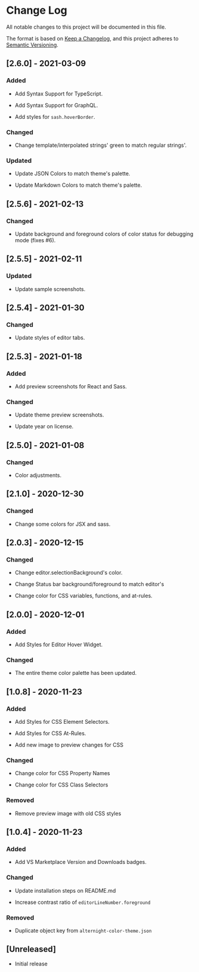 # Change Log

All notable changes to this project will be documented in this file.

The format is based on [Keep a Changelog](https://keepachangelog.com/en/1.0.0/), and this project adheres to [Semantic Versioning](https://semver.org/spec/v2.0.0.html).

## [2.6.0] - 2021-03-09

### Added

- Add Syntax Support for TypeScript.

- Add Syntax Support for GraphQL.

- Add styles for `sash.hoverBorder`.

### Changed

- Change template/interpolated strings' green to match regular strings'.

### Updated

- Update JSON Colors to match theme's palette.

- Update Markdown Colors to match theme's palette.

## [2.5.6] - 2021-02-13

### Changed

- Update background and foreground colors of color status for debugging mode (fixes #6).

## [2.5.5] - 2021-02-11

### Updated

- Update sample screenshots.

## [2.5.4] - 2021-01-30

### Changed

- Update styles of editor tabs.

## [2.5.3] - 2021-01-18

### Added

- Add preview screenshots for React and Sass.

### Changed

- Update theme preview screenshots.

- Update year on license.

## [2.5.0] - 2021-01-08

### Changed

- Color adjustments.

## [2.1.0] - 2020-12-30

### Changed

- Change some colors for JSX and sass.

## [2.0.3] - 2020-12-15

### Changed

- Change editor.selectionBackground's color.

- Change Status bar background/foreground to match editor's

- Change color for CSS variables, functions, and at-rules.

## [2.0.0] - 2020-12-01

### Added

- Add Styles for Editor Hover Widget.

### Changed

- The entire theme color palette has been updated.

## [1.0.8] - 2020-11-23

### Added

- Add Styles for CSS Element Selectors.

- Add Styles for CSS At-Rules.

- Add new image to preview changes for CSS

### Changed

- Change color for CSS Property Names

- Change color for CSS Class Selectors

### Removed

- Remove preview image with old CSS styles

## [1.0.4] - 2020-11-23

### Added

- Add VS Marketplace Version and Downloads badges.

### Changed

- Update installation steps on README.md

- Increase contrast ratio of `editorLineNumber.foreground`

### Removed

- Duplicate object key from `alternight-color-theme.json`

## [Unreleased]

- Initial release
